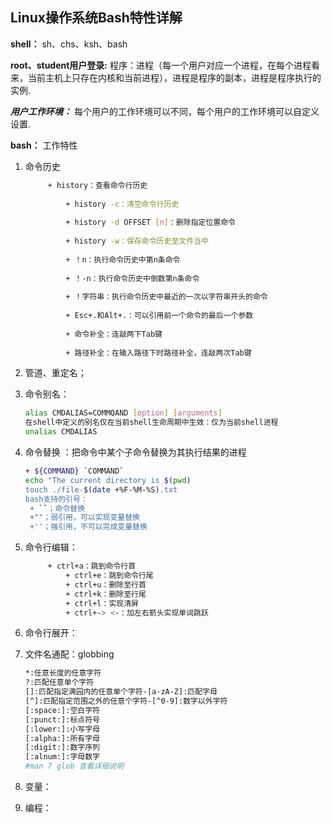 ## Linux操作系统Bash特性详解

**shell：** sh、chs、ksh、bash

**root、student用户登录:** 程序：进程（每一个用户对应一个进程，在每个进程看来，当前主机上只存在内核和当前进程），进程是程序的副本，进程是程序执行的实例.

***用户工作环境：*** 每个用户的工作环境可以不同，每个用户的工作环境可以自定义设置.

**bash：** 工作特性

1. 命令历史

   ```bash
   	    + history：查看命令行历史
        
        	+ history -c：清空命令行历史
        
        	+ history -d OFFSET [n]：删除指定位置命令
        
        	+ history -w：保存命令历史至文件当中
        
        	+ ！n：执行命令历史中第n条命令
        
        	+ ！-n：执行命令历史中倒数第n条命令
        
        	+ ！字符串：执行命令历史中最近的一次以字符串开头的命令
        
        	+ Esc+.和Alt+.：可以引用前一个命令的最后一个参数
        
        	+ 命令补全：连敲两下Tab键
        
        	+ 路径补全：在输入路径下时路径补全，连敲两次Tab键
   ```

2. 管道、重定名；

3. 命令别名：

   ```bash
   alias CMDALIAS=COMMQAND [option] [arguments]
   在shell中定义的别名仅在当前shell生命周期中生效：仅为当前shell进程
   unalias CMDALIAS
   ```

4. 命令替换 ：把命令中某个子命令替换为其执行结果的进程

   ```bash
   + ${COMMAND} `COMMAND`
   echo "The current directory is $(pwd)
   touch ./file-$(date +%F-%M-%S).txt
   bash支持的引号：
   	+ ``；命令替换
   	+""；弱引用，可以实现变量替换
   	+''；强引用，不可以完成变量替换 
   ```

5. 命令行编辑：

   ```bash
   		+ ctrl+a：跳到命令行首
            + ctrl+e：跳到命令行尾
            + ctrl+u：删除至行首
            + ctrl+k：删除至行尾
            + ctrl+l：实现清屏
            + ctrl+-> <-：加左右箭头实现单词跳跃
   ```

6. 命令行展开：

7. 文件名通配：globbing

   ```bash
   *:任意长度的任意字符
   ?:匹配任意单个字符
   []:匹配指定满园内的任意单个字符-[a-zA-Z]:匹配字母
   [^]:匹配指定范围之外的任意个字符-[^0-9]:数字以外字符
   [:space:]:空白字符
   [:punct:]:标点符号
   [:lower:]:小写字母
   [:alpha:]:所有字母
   [:digit:]:数字序列
   [:alnum:]:字母数字
   #man 7 glob 查看详细说明
   ```

8. 变量：

9. 编程：